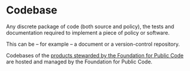 # Codebase

Any discrete package of code (both source and policy), the tests and documentation required to implement a piece of policy or software.

This can be – for example – a document or a version-control repository.

Codebases of the [products stewarded by the Foundation for Public Code](../activities/codebase-stewardship/index.md) are hosted and managed by the Foundation for Public Code.
